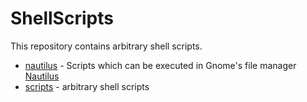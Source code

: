 # ShellScripts

This repository contains arbitrary shell scripts.

- [nautilus](./nautilus/scripts/) - Scripts which can be executed in Gnome's file manager [Nautilus](https://fedoramagazine.org/integrating-scripts-nautilus/)
- [scripts](./scripts/scripts) - arbitrary shell scripts